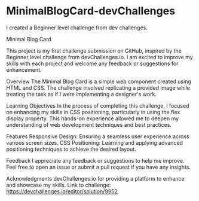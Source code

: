 # MinimalBlogCard-devChallenges

I created a Beginner level challenge from dev challenges.

Minimal Blog Card

This project is my first challenge submission on GitHub, inspired by the Beginner level challenge from devChallenges.io. I am excited to improve my skills with each project and welcome any feedback or suggestions for enhancement.

Overview
The Minimal Blog Card is a simple web component created using HTML and CSS. The challenge involved replicating a provided image while treating the task as if I were implementing a designer's work.

Learning Objectives
In the process of completing this challenge, I focused on enhancing my skills in CSS positioning, particularly in using the flex display property. This hands-on experience allowed me to deepen my understanding of web development techniques and best practices.

Features
Responsive Design: Ensuring a seamless user experience across various screen sizes.
CSS Positioning: Learning and applying advanced positioning techniques to achieve the desired layout.

Feedback
I appreciate any feedback or suggestions to help me improve. Feel free to open an issue or submit a pull request if you have any insights.

Acknowledgments
devChallenges.io for providing a platform to enhance and showcase my skills.
Link to challenge: https://devchallenges.io/editor/solution/9952
